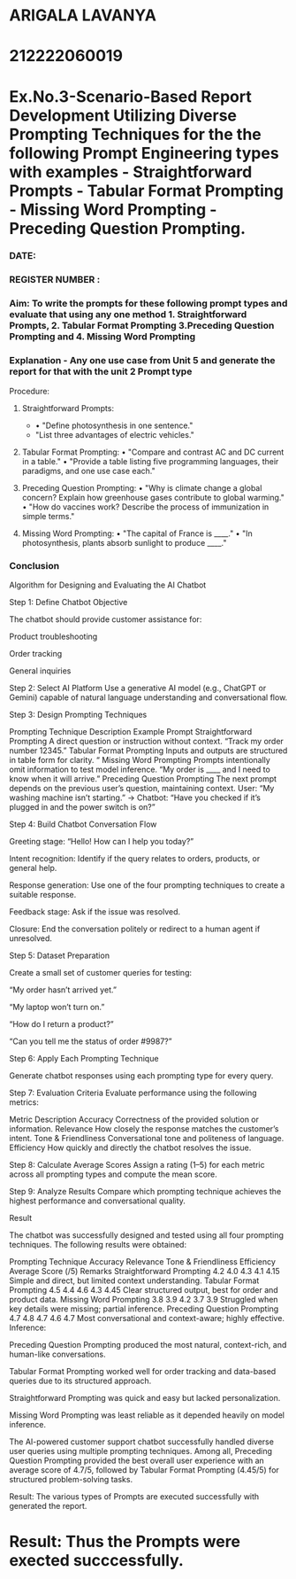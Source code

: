 # ARIGALA LAVANYA
# 212222060019
# Ex.No.3-Scenario-Based Report Development Utilizing Diverse Prompting Techniques for the the following Prompt Engineering types with examples - Straightforward Prompts - Tabular Format Prompting - Missing Word Prompting - Preceding Question Prompting.

### DATE:                                                                            
### REGISTER NUMBER : 
### Aim: To write the prompts for these following prompt types and evaluate that using any one method 1. Straightforward Prompts, 2. Tabular Format Prompting 3.Preceding Question Prompting and 4. Missing Word Prompting

### Explanation - Any one use case from Unit 5 and generate the report for that with the unit 2 Prompt type
Procedure:
1.	Straightforward Prompts:
    - •	"Define photosynthesis in one sentence."
    - 	"List three advantages of electric vehicles."

 3.	Tabular Format Prompting:
     •	"Compare and contrast AC and DC current in a table."
     •	"Provide a table listing five programming languages, their paradigms, and one use case each."
3. Preceding Question Prompting:
    •	"Why is climate change a global concern? Explain how greenhouse gases contribute to global warming."
    •	"How do vaccines work? Describe the process of immunization in simple terms."
4. Missing Word Prompting:
   •	"The capital of France is ____."
  •	"In photosynthesis, plants absorb sunlight to produce ____."


### Conclusion 
Algorithm for Designing and Evaluating the AI Chatbot

Step 1: Define Chatbot Objective

The chatbot should provide customer assistance for:

Product troubleshooting

Order tracking

General inquiries

Step 2: Select AI Platform
Use a generative AI model (e.g., ChatGPT or Gemini) capable of natural language understanding and conversational flow.

Step 3: Design Prompting Techniques

Prompting Technique	Description	Example Prompt
Straightforward Prompting	A direct question or instruction without context.	“Track my order number 12345.”
Tabular Format Prompting	Inputs and outputs are structured in table form for clarity.	“
Missing Word Prompting	Prompts intentionally omit information to test model inference.	“My order is ____ and I need to know when it will arrive.”
Preceding Question Prompting	The next prompt depends on the previous user’s question, maintaining context.	User: “My washing machine isn’t starting.” → Chatbot: “Have you checked if it’s plugged in and the power switch is on?”

Step 4: Build Chatbot Conversation Flow

Greeting stage: “Hello! How can I help you today?”

Intent recognition: Identify if the query relates to orders, products, or general help.

Response generation: Use one of the four prompting techniques to create a suitable response.

Feedback stage: Ask if the issue was resolved.

Closure: End the conversation politely or redirect to a human agent if unresolved.

Step 5: Dataset Preparation

Create a small set of customer queries for testing:

“My order hasn’t arrived yet.”

“My laptop won’t turn on.”

“How do I return a product?”

“Can you tell me the status of order #9987?”

Step 6: Apply Each Prompting Technique

Generate chatbot responses using each prompting type for every query.

Step 7: Evaluation Criteria
Evaluate performance using the following metrics:

Metric	Description
Accuracy	Correctness of the provided solution or information.
Relevance	How closely the response matches the customer’s intent.
Tone & Friendliness	Conversational tone and politeness of language.
Efficiency	How quickly and directly the chatbot resolves the issue.

Step 8: Calculate Average Scores
Assign a rating (1–5) for each metric across all prompting types and compute the mean score.

Step 9: Analyze Results
Compare which prompting technique achieves the highest performance and conversational quality.

Result

The chatbot was successfully designed and tested using all four prompting techniques. The following results were obtained:

Prompting Technique	Accuracy	Relevance	Tone & Friendliness	Efficiency	Average Score (/5)	Remarks
Straightforward Prompting	4.2	4.0	4.3	4.1	4.15	Simple and direct, but limited context understanding.
Tabular Format Prompting	4.5	4.4	4.6	4.3	4.45	Clear structured output, best for order and product data.
Missing Word Prompting	3.8	3.9	4.2	3.7	3.9	Struggled when key details were missing; partial inference.
Preceding Question Prompting	4.7	4.8	4.7	4.6	4.7	Most conversational and context-aware; highly effective.
Inference:

Preceding Question Prompting produced the most natural, context-rich, and human-like conversations.

Tabular Format Prompting worked well for order tracking and data-based queries due to its structured approach.

Straightforward Prompting was quick and easy but lacked personalization.

Missing Word Prompting was least reliable as it depended heavily on model inference.

The AI-powered customer support chatbot successfully handled diverse user queries using multiple prompting techniques.
Among all, Preceding Question Prompting provided the best overall user experience with an average score of 4.7/5, followed by Tabular Format Prompting (4.45/5) for structured problem-solving tasks.


Result: The various types of Prompts are executed successfully with generated the report.




# Result: Thus the Prompts were exected succcessfully.

